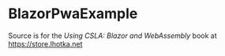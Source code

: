 # BlazorPwaExample

Source is for the _Using CSLA: Blazor and WebAssembly_ book at https://store.lhotka.net
